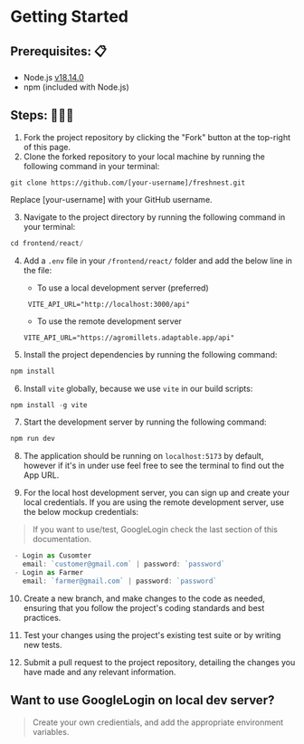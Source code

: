# Getting Started

<h2>Prerequisites: 📋</h2>

- Node.js <a href="https://nodejs.org/dist/v18.14.0/">v18.14.0</a><br>
- npm (included with Node.js)<br>

<h2>Steps: 🚶‍♂️🚀</h2>

1. Fork the project repository by clicking the "Fork" button at the top-right of this page.<br>
2. Clone the forked repository to your local machine by running the following command in your terminal:<br>

```
git clone https://github.com/[your-username]/freshnest.git
```

Replace [your-username] with your GitHub username.<br>

3. Navigate to the project directory by running the following command in your terminal: <br>

```js
cd frontend/react/
```

4. Add a `.env` file in your `/frontend/react/` folder and add the below line in the file:

   - To use a local development server (preferred)

    ```env
     VITE_API_URL="http://localhost:3000/api"
    ```

   - To use the remote development server 

    ```env
    VITE_API_URL="https://agromillets.adaptable.app/api"
    ```

5. Install the project dependencies by running the following command:

```js
npm install
```
6. Install `vite` globally, because we use `vite` in our build scripts:
```js
npm install -g vite
```

7. Start the development server by running the following command:

```js
npm run dev
```

8. The application should be running on `localhost:5173` by default, however if it's in under use feel free to see the terminal to find out the App URL.

9. For the local host development server, you can sign up and create your local credentials. If you are using the remote development server, use the below mockup credentials:
> If you want to use/test, GoogleLogin check the last section of this documentation.
```js
 - Login as Cusomter 
   email: `customer@gmail.com` | password: `password`
 - Login as Farmer
   email: `farmer@gmail.com` | password: `password`
```
10. Create a new branch, and make changes to the code as needed, ensuring that you follow the project's coding standards and best practices.

11. Test your changes using the project's existing test suite or by writing new tests.

12. Submit a pull request to the project repository, detailing the changes you have made and any relevant information.

## Want to use GoogleLogin on local dev server?

> Create your own credientials, and add the appropriate environment variables.
